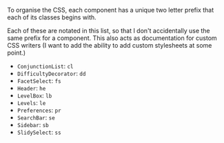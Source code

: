 To organise the CSS, each component has a unique two letter prefix that each
of its classes begins with.

Each of these are notated in this list, so that I don't accidentally use the
same prefix for a component. This also acts as documentation for custom CSS
writers (I want to add the ability to add custom stylesheets at some point.)

 - `ConjunctionList`: `cl`
 - `DifficultyDecorator`: `dd`
 - `FacetSelect`: `fs`
 - `Header`: `he`
 - `LevelBox`: `lb`
 - `Levels`: `le`
 - `Preferences`: `pr`
 - `SearchBar`: `se`
 - `Sidebar`: `sb`
 - `SlidySelect`: `ss`
